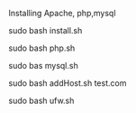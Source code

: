  Installing Apache, php,mysql
 
 sudo bash install.sh
 
 sudo bash  php.sh
 
 sudo bas mysql.sh
 
 sudo bash addHost.sh test.com
 
 sudo bash ufw.sh

 

 
 
